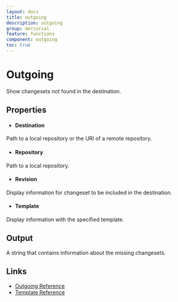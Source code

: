 ```yaml
---
layout: docs
title: outgoing
description: outgoing
group: mercurial
feature: functions
component: outgoing
toc: true
---
```

Outgoing
========

Show changesets not found in the destination.

Properties
----------

- #### Destination
Path to a local repository or the URI of a remote repository.

- #### Repository
Path to a local repository.

- #### Revision
Display information for changeset to be included in the destination.

- #### Template
Display information with the specified template.

Output
------
A string that contains information about the missing changesets.

Links
-----
- [Outgoing Reference](https://www.selenic.com/mercurial/hg.1.html#outgoing)
- [Template Reference](https://www.selenic.com/mercurial/hg.1.html#templates)
